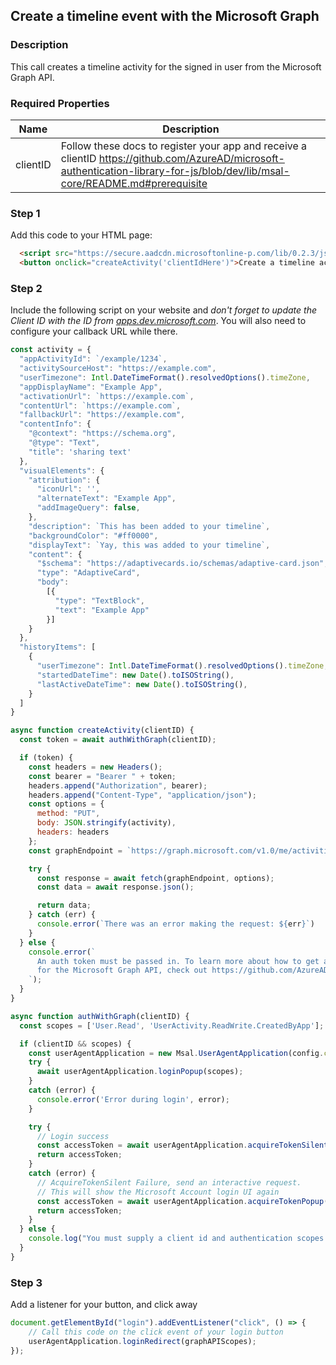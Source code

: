 <div id="headerDiv">

## Create a timeline event with the Microsoft Graph

</div>

<div id="contentContainer">
<div id="leftSide">
  
### Description
This call creates a timeline activity for the signed in user from the Microsoft Graph API.
### Required Properties

| Name | Description |
| --- | --- |
| clientID | Follow these docs to register your app and receive a clientID https://github.com/AzureAD/microsoft-authentication-library-for-js/blob/dev/lib/msal-core/README.md#prerequisite |

</div>

<div id="rightSide">

### Step 1

Add this code to your HTML page:

<div class="codeBlockHeader">
  
  <copy-button codeurl="https://raw.githubusercontent.com/pwa-builder/pwabuilder-snippits/master/src/graphCreateActivity/graphCreateActivity.html">
  </copy-button>
  
</div>

<div class="codeBlock">
 
```html
  <script src="https://secure.aadcdn.microsoftonline-p.com/lib/0.2.3/js/msal.js"></script>
  <button onclick="createActivity('clientIdHere')">Create a timeline activity</button>
```

</div>

### Step 2

Include the following script on your website and *don't forget to update the Client ID with the ID from [apps.dev.microsoft.com](https://apps.dev.microsoft.com)*.  You will also need to configure your callback URL while there.

<div class="codeBlockHeader">
  
   <copy-button codeurl="https://raw.githubusercontent.com/pwa-builder/pwabuilder-snippits/master/src/graphCreateActivity/graphCreateActivity.js">
  </copy-button>
  
</div>

<div class="codeBlock">
  
```javascript
const activity = {
  "appActivityId": `/example/1234`,
  "activitySourceHost": "https://example.com",
  "userTimezone": Intl.DateTimeFormat().resolvedOptions().timeZone,
  "appDisplayName": "Example App",
  "activationUrl": `https://example.com`,
  "contentUrl": `https://example.com`,
  "fallbackUrl": "https://example.com",
  "contentInfo": {
    "@context": "https://schema.org",
    "@type": "Text",
    "title": 'sharing text'
  },
  "visualElements": {
    "attribution": {
      "iconUrl": '',
      "alternateText": "Example App",
      "addImageQuery": false,
    },
    "description": `This has been added to your timeline`,
    "backgroundColor": "#ff0000",
    "displayText": `Yay, this was added to your timeline`,
    "content": {
      "$schema": "https://adaptivecards.io/schemas/adaptive-card.json",
      "type": "AdaptiveCard",
      "body":
        [{
          "type": "TextBlock",
          "text": "Example App"
        }]
    }
  },
  "historyItems": [
    {
      "userTimezone": Intl.DateTimeFormat().resolvedOptions().timeZone,
      "startedDateTime": new Date().toISOString(),
      "lastActiveDateTime": new Date().toISOString(),
    }
  ]
}

async function createActivity(clientID) {
  const token = await authWithGraph(clientID);

  if (token) {
    const headers = new Headers();
    const bearer = "Bearer " + token;
    headers.append("Authorization", bearer);
    headers.append("Content-Type", "application/json");
    const options = {
      method: "PUT",
      body: JSON.stringify(activity),
      headers: headers
    };
    const graphEndpoint = `https://graph.microsoft.com/v1.0/me/activities/${activity.appActivityId}`;

    try {
      const response = await fetch(graphEndpoint, options);
      const data = await response.json();

      return data;
    } catch (err) {
      console.error(`There was an error making the request: ${err}`)
    }
  } else {
    console.error(`
      An auth token must be passed in. To learn more about how to get an auth token
      for the Microsoft Graph API, check out https://github.com/AzureAD/microsoft-authentication-library-for-js.
    `);
  }
}

async function authWithGraph(clientID) {
  const scopes = ['User.Read', 'UserActivity.ReadWrite.CreatedByApp'];

  if (clientID && scopes) {
    const userAgentApplication = new Msal.UserAgentApplication(config.clientID, null);
    try {
      await userAgentApplication.loginPopup(scopes);
    }
    catch (error) {
      console.error('Error during login', error);
    }

    try {
      // Login success
      const accessToken = await userAgentApplication.acquireTokenSilent(scopes);
      return accessToken;
    }
    catch (error) {
      // AcquireTokenSilent Failure, send an interactive request.
      // This will show the Microsoft Account login UI again
      const accessToken = await userAgentApplication.acquireTokenPopup(scopes)
      return accessToken;
    }
  } else {
    console.log("You must supply a client id and authentication scopes for your app");
  }
}

```

</div>

### Step 3

Add a listener for your button, and click away

<div class="codeBlockHeader">
  
   <copy-button codeurl="https://raw.githubusercontent.com/pwa-builder/pwabuilder-snippits/master/src/graphCreateActivity/graphCreateActivity.js">
  </copy-button>
  
  
</div>

<div class="codeBlock">
  
```javascript
document.getElementById("login").addEventListener("click", () => {
    // Call this code on the click event of your login button
    userAgentApplication.loginRedirect(graphAPIScopes);   
});
```

</div>
